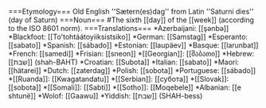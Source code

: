 ===Etymology===
Old English ''Sætern(es)dag'' from Latin ''Saturni dies'' (day of Saturn)
===Noun===
#The sixth [[day]] of the [[week]] (according to the ISO 8601 norm).
===Translations===
*Azerbaijani: [[ş&#601;nb&#601;]]
*Blackfoot: [[To'tohtáátoyiiksistsiko]]
*German: [[Samstag]]
*Esperanto: [[sabato]]
*Spanish: [[sábado]]
*Estonian: [[laupäev]]
*Basque: [[larunbat]]
*French: [[samedi]]
*Frisian: [[sneon]]
*[[Georgian]]: [[შაბათი]]
*Hebrew: [[שבת]] (shah-BAHT)
*Croatian: [[Subota]]
*Italian: [[sabato]]
*Maori: [[hätarei]]
*Dutch: [[zaterdag]]
*Polish: [[sobota]]
*Portuguese: [[s&aacute;bado]]
*[[Ruanda]]: [[Kwagatandatu]]
*[[Serbian]]: [[субота]]
*[[Slovak]]: [[sobota]]
*[[Somali]]: [[Sabti]]
*[[Sotho]]: [[Moqebele]]
*Albanian: [[e shtunë]]
*Wolof: [[Gaawu]]
*Yiddish: [[שבת]] (SHAH-bess)